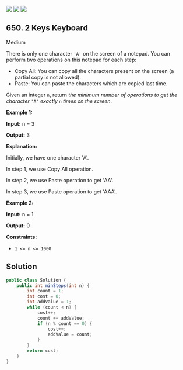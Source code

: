 [![](https://img.shields.io/github/stars/javadev/LeetCode-in-Java?label=Stars&style=flat-square)](https://github.com/javadev/LeetCode-in-Java)
[![](https://img.shields.io/github/forks/javadev/LeetCode-in-Java?label=Fork%20me%20on%20GitHub%20&style=flat-square)](https://github.com/javadev/LeetCode-in-Java/fork)
[![](https://img.shields.io/badge/-LeetCode%20in%20Kotlin-blue?style=flat-square)](https://github.com/javadev/LeetCode-in-Kotlin)

## 650\. 2 Keys Keyboard

Medium

There is only one character `'A'` on the screen of a notepad. You can perform two operations on this notepad for each step:

*   Copy All: You can copy all the characters present on the screen (a partial copy is not allowed).
*   Paste: You can paste the characters which are copied last time.

Given an integer `n`, return _the minimum number of operations to get the character_ `'A'` _exactly_ `n` _times on the screen_.

**Example 1:**

**Input:** n = 3

**Output:** 3

**Explanation:** 

Initially, we have one character 'A'. 

In step 1, we use Copy All operation. 

In step 2, we use Paste operation to get 'AA'. 

In step 3, we use Paste operation to get 'AAA'.

**Example 2:**

**Input:** n = 1

**Output:** 0

**Constraints:**

*   `1 <= n <= 1000`

## Solution

```java
public class Solution {
    public int minSteps(int n) {
        int count = 1;
        int cost = 0;
        int addValue = 1;
        while (count < n) {
            cost++;
            count += addValue;
            if (n % count == 0) {
                cost++;
                addValue = count;
            }
        }
        return cost;
    }
}
```